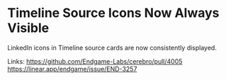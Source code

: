 # Timeline Source Icons Now Always Visible

LinkedIn icons in Timeline source cards are now consistently displayed.

Links:
https://github.com/Endgame-Labs/cerebro/pull/4005
https://linear.app/endgame/issue/END-3257
